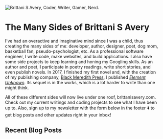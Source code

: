 ![Brittani S Avery, Coder, Writer, Gamer, Nerd.](images/home-header.jpg)

# The Many Sides of Brittani S Avery

I've had an overactive and imaginative mind since I was a child, thus creating the many sides of me: developer, author, designer, poet, dog mom, basketball fan, pseudo-psychologist, etc. As a professional software engineer, I write code, make websites, and build applications. I also have some side projects to keep learning and honing my Googling skills. As an author and poet, I participate in poetry readings, write short stories, and even publish novels. In 2017, I finished my first novel and, with the creation of my publishing company, [Black Meredith Press](https://blackmeredithpress.com), I published [_Element Unknown_](/book/element-unknown). Its sequel is in the works, which is a lot harder to write than one might think.

All of these different sides will now live under one roof, brittanisavery.com. Check out my current writings and coding projects to see what I have been up to. Also, sign up to my newsletter with the form below in the footer :arrow_down: to get blog posts and other updates right in your inbox!

## Recent Blog Posts
